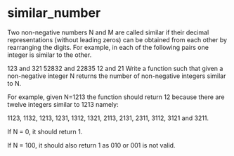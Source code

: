# similar_number
Two non-negative numbers N and M are called similar if their decimal representations (without leading zeros) can be obtained from each other by rearranging the digits. For example, in each of the following pairs one integer is similar to the other.

123 and 321
52832 and 22835
12 and 21
Write a function such that given a non-negative integer N returns the number of non-negative integers similar to N.

For example, given N=1213 the function should return 12 because there are twelve integers similar to 1213 namely:

1123, 1132, 1213, 1231, 1312, 1321, 2113, 2131, 2311, 3112, 3121 and 3211.

If N = 0, it should return 1.

If N = 100, it should also return 1 as 010 or 001 is not valid.
